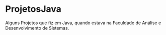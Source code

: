 # ProjetosJava
Alguns Projetos que fiz em Java, quando estava na Faculdade de Análise e Desenvolvimento de Sistemas.
